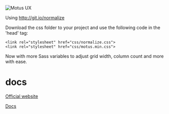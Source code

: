 ![Motus UX](http://resources.ludvig.xyz/img/logo.png)

Using http://git.io/normalize

Download the css folder to your project and use the following code in the 'head' tag:

```
<link rel="stylesheet" href="css/normalize.css">
<link rel="stylesheet" href="css/motus.min.css">
```

Now with more Sass variables to adjust grid width, column count and more with ease.

# docs

[Official website](http://resources.ludvig.xyz/)

[Docs](http://resources.ludvig.xyz/docs)
